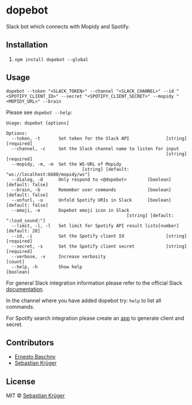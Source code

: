 # dopebot

Slack bot which connects with Mopidy and Spotify.

## Installation

1. `npm install dopebot --global`

## Usage


`dopebot --token "<SLACK_TOKEN>" --channel "<SLACK_CHANNEL>" --id "<SPOTIFY_CLIENT_ID>" --secret "<SPOTIFY_CLIENT_SECRET>" --mopidy "<MOPIDY_URL>" --brain`

Please see `dopebot --help`:

```
Usage: dopebot [options]

Options:
  --token, -t       Set token for the Slack API              [string] [required]
  --channel, -c     Set the Slack channel name to listen for input
                                                             [string] [required]
  --mopidy, -m, -m  Set the WS-URL of Mopidy
                             [string] [default: "ws://localhost:6680/mopidy/ws"]
  --dialog, -d      Only respond to <@dopebot>        [boolean] [default: false]
  --brain, -b       Remember user commands            [boolean] [default: false]
  --unfurl, -u      Unfold Spotify URIs in Slack      [boolean] [default: false]
  --emoji, -e       Dopebot emoji icon in Slack
                                              [string] [default: ":loud_sound:"]
  --limit, -l, -l   Set limit for Spotify API result lists[number] [default: 20]
  --id, -i          Set the Spotify client Id                [string] [required]
  --secret, -s      Set the Spotify client secret            [string] [required]
  --verbose, -v     Increase verbosity                                   [count]
  --help, -h        Show help                                          [boolean]
```

For general Slack integration information please refer to the official Slack [documentation](https://api.slack.com/custom-integrations/legacy-tokens).

In the channel where you have added dopebot try: `help` to list all commands.

For Spotify search integration please create an [app](https://developer.spotify.com/my-applications/) to generate client and secret. 

## Contributors

- [Ernesto Baschny](http://cron.eu)
- [Sebastian Krüger](http://theblackestbox.net)

## License

MIT © [Sebastian Krüger](http://theblackestbox.net)
